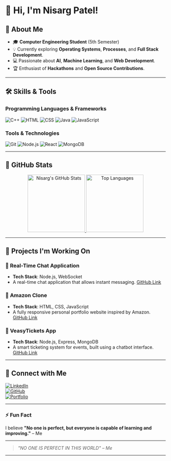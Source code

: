 # 👋 Hi, I'm Nisarg Patel!

## 🚀 About Me
- 🎓 **Computer Engineering Student** (5th Semester)
- 💡 Currently exploring **Operating Systems**, **Processes**, and **Full Stack Development**.
- 💻 Passionate about **AI**, **Machine Learning**, and **Web Development**.
- 🏆 Enthusiast of **Hackathons** and **Open Source Contributions**.

---

## 🛠️ Skills & Tools
### Programming Languages & Frameworks
![C++](https://img.shields.io/badge/-C++-00599C?logo=c%2B%2B&logoColor=white)
![HTML](https://img.shields.io/badge/-HTML-E34F26?logo=html5&logoColor=white)
![CSS](https://img.shields.io/badge/-CSS-1572B6?logo=css3&logoColor=white)
![Java](https://img.shields.io/badge/-Java-ED8B00?logo=java&logoColor=white)
![JavaScript](https://img.shields.io/badge/-JavaScript-F7DF1E?logo=javascript&logoColor=black)

### Tools & Technologies
![Git](https://img.shields.io/badge/-Git-F05032?logo=git&logoColor=white)
![Node.js](https://img.shields.io/badge/-Node.js-339933?logo=node.js&logoColor=white)
![React](https://img.shields.io/badge/-React-61DAFB?logo=react&logoColor=black)
![MongoDB](https://img.shields.io/badge/-MongoDB-47A248?logo=mongodb&logoColor=white)

---

## 🚀 GitHub Stats  
<div align="center">
  <a href="https://github.com/NISARG2206">
    <img height="180em" src="https://github-readme-stats.vercel.app/api?username=NISARG2206&show_icons=true&theme=radical&count_private=true" alt="Nisarg's GitHub Stats" />
  </a>
  
  <a href="https://github.com/NISARG2206">
    <img height="180em" src="https://github-readme-stats.vercel.app/api/top-langs/?username=NISARG2206&layout=compact&theme=radical" alt="Top Languages" />
  </a>
</div>

---

## 📁 Projects I'm Working On

### 🔐 **Real-Time Chat Application**
- **Tech Stack**: Node.js, WebSocket  
- A real-time chat application that allows instant messaging.
[GitHub Link](https://github.com/NISARG2206/smart-india-hackathon.git)

### 🛒 **Amazon Clone**
- **Tech Stack**: HTML, CSS, JavaScript  
- A fully responsive personal portfolio website inspired by Amazon.
[GitHub Link](https://github.com/NISARG2206/Amazon-Clone)

### 🎫 **VeasyTickets App**
- **Tech Stack**: Node.js, Express, MongoDB  
- A smart ticketing system for events, built using a chatbot interface.
[GitHub Link](https://github.com/NISARG2206/TicketHub)

---

## 🔗 Connect with Me
[![LinkedIn](https://img.shields.io/badge/-LinkedIn-blue?logo=linkedin&logoColor=white)](https://www.linkedin.com/in/nisarg-patel-682a182b5)  
[![GitHub](https://img.shields.io/badge/-GitHub-181717?logo=github&logoColor=white)](https://github.com/NISARG2206)  
[![Portfolio](https://img.shields.io/badge/-Portfolio-blue?logo=google-chrome&logoColor=white)](https://your-portfolio-link.com)

---

### ⚡ Fun Fact
I believe **"No one is perfect, but everyone is capable of learning and improving."** – Me

---

> *"NO ONE IS PERFECT IN THIS WORLD" – Me*

---

<!---
NISARG2206/NISARG2206 is a ✨ special ✨ repository because its `README.md` (this file) appears on your GitHub profile.
You can click the Preview link to take a look at your changes.
--->
